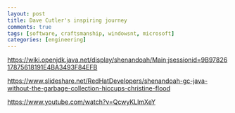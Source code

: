 ```yaml
---
layout: post
title: Dave Cutler's inspiring journey
comments: true
tags: [software, craftsmanship, windowsnt, microsoft]
categories: [engineering]
---
```


https://wiki.openjdk.java.net/display/shenandoah/Main;jsessionid=9B9782617875618191E4BA3493F84EFB

https://www.slideshare.net/RedHatDevelopers/shenandoah-gc-java-without-the-garbage-collection-hiccups-christine-flood

https://www.youtube.com/watch?v=QcwyKLlmXeY